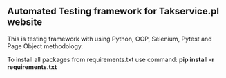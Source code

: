 <h2 dir="auto">Automated Testing framework for Takservice.pl website</h2>
<p dir="auto">This is&nbsp;testing framework with using Python, OOP, Selenium, Pytest and Page Object methodology.</p>
<p dir="auto">To install all packages from requirements.txt use command:&nbsp;<strong>pip install -r requirements.txt</strong></p>